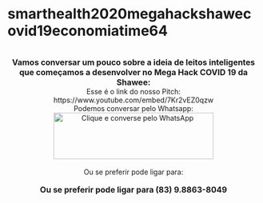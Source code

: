 # smarthealth2020megahackshawecovid19economiatime64
<br>
<div style="text-align: center;">
<span style="font-size: medium;"><b>Vamos conversar um pouco sobre a ideia de leitos inteligentes que começamos a desenvolver no Mega Hack COVID 19 da Shawee:</b></span><br />
  Esse é o link do nosso Pitch:
<br />
https://www.youtube.com/embed/7Kr2vEZ0qzw
<br />  
Podemos conversar pelo Whatsapp:
<br />
<a href="https://wa.me/558388638049" style="margin-left: 1em; margin-right: 1em;" target="_blank"><img alt="Clique e converse pelo WhatsApp" border="0" data-original-height="280" data-original-width="960" height="93" src="https://2.bp.blogspot.com/-n3OsLVDnA_I/W-BLmFsameI/AAAAAAAA2U4/J_ECV_ACxu8LDuG7pu8thWFTj7GnRmtMwCPcBGAYYCw/s320/Atendimento%2Bpelo%2Bwhats.png" width="320" /></a></div>
<div style="text-align: center;">
<br />
Ou se preferir pode ligar para:</div>
<div style="text-align: center;">
</div>
<div style="text-align: center;">
<br />
<span style="font-size: medium;"><b>Ou se preferir pode ligar para (83) 9.8863-8049</b></span><br />
<br />
